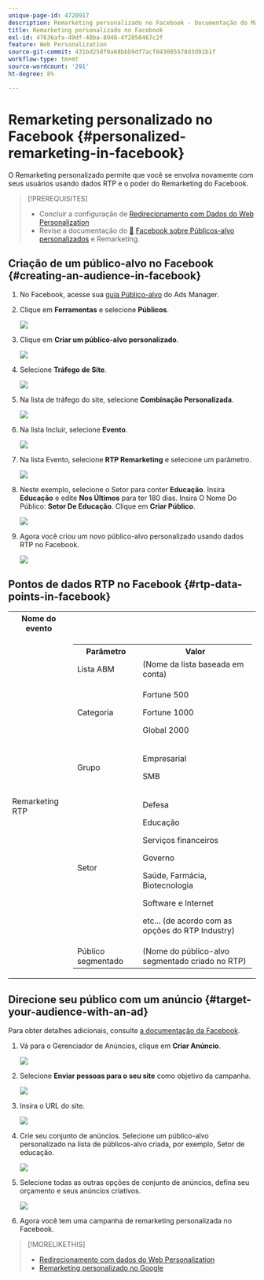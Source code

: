 ```yaml
---
unique-page-id: 4720917
description: Remarketing personalizado no Facebook - Documentação do Marketo - Documentação do produto
title: Remarketing personalizado no Facebook
exl-id: 47636afa-49df-40ba-8948-4f2850467c2f
feature: Web Personalization
source-git-commit: 431bd258f9a68bbb9df7acf043085578d3d91b1f
workflow-type: tm+mt
source-wordcount: '291'
ht-degree: 8%

---
```


# Remarketing personalizado no Facebook {#personalized-remarketing-in-facebook}

O Remarketing personalizado permite que você se envolva novamente com seus usuários usando dados RTP e o poder do Remarketing do Facebook.

>[!PREREQUISITES]
>
>* Concluir a configuração de [Redirecionamento com Dados do Web Personalization](/help/marketo/product-docs/web-personalization/website-retargeting/retargeting-with-web-personalization-data.md)
>* Revise a documentação do [&#128279;](https://developers.facebook.com/docs/ads-for-websites/website-custom-audiences/getting-started#install-the-pixel) [Facebook sobre Públicos-alvo personalizados](https://developers.facebook.com/docs/ads-for-websites/website-custom-audiences/getting-started#install-the-pixel) e Remarketing.

## Criação de um público-alvo no Facebook {#creating-an-audience-in-facebook}

1. No Facebook, acesse sua [guia Público-alvo](https://www.facebook.com/ads/audience_manager) do Ads Manager.

1. Clique em **Ferramentas** e selecione **Públicos**.

   ![](assets/one-1.png)

1. Clique em **Criar um público-alvo personalizado**.

   ![](assets/two-1.png)

1. Selecione **Tráfego de Site**.

   ![](assets/image2015-1-19-16-3a32-3a2.png)

1. Na lista de tráfego do site, selecione **Combinação Personalizada**.

   ![](assets/image2015-1-19-16-3a33-3a21.png)

1. Na lista Incluir, selecione **Evento**.

   ![](assets/image2015-1-19-16-3a34-3a9.png)

1. Na lista Evento, selecione **RTP Remarketing** e selecione um parâmetro.

   ![](assets/image2015-1-19-16-3a52-3a29.png)

1. Neste exemplo, selecione o Setor para conter **Educação**. Insira **Educação** e edite **Nos Últimos** para ter 180 dias. Insira O Nome Do Público: **Setor De Educação**. Clique em **Criar Público**.

   ![](assets/image2015-1-19-16-3a56-3a15.png)

1. Agora você criou um novo público-alvo personalizado usando dados RTP no Facebook.

   ![](assets/image2015-1-19-16-3a59-3a2.png)

## Pontos de dados RTP no Facebook {#rtp-data-points-in-facebook}

<table> 
 <tbody> 
  <tr> 
   <th>Nome do evento</th> 
   <th> </th> 
  </tr> 
  <tr> 
   <td>Remarketing RTP</td> 
   <td> 
    <div> 
     <table> 
      <tbody> 
       <tr> 
        <th>Parâmetro</th> 
        <th>Valor</th> 
       </tr> 
       <tr> 
        <td>Lista ABM</td> 
        <td>(Nome da lista baseada em conta)</td> 
       </tr> 
       <tr> 
        <td colspan="1">Categoria</td> 
        <td colspan="1"><p>Fortune 500</p><p>Fortune 1000</p><p>Global 2000</p></td> 
       </tr> 
       <tr> 
        <td colspan="1">Grupo</td> 
        <td colspan="1"><p>Empresarial</p><p>SMB</p></td> 
       </tr> 
       <tr> 
        <td>Setor</td> 
        <td><p>Defesa</p><p>Educação</p><p>Serviços financeiros</p><p>Governo</p><p>Saúde, Farmácia, Biotecnologia</p><p>Software e Internet</p><p>etc... (de acordo com as opções do RTP Industry)</p></td> 
       </tr> 
       <tr> 
        <td colspan="1">Público segmentado</td> 
        <td colspan="1">(Nome do público-alvo segmentado criado no RTP)</td> 
       </tr> 
      </tbody> 
     </table> 
    </div></td> 
  </tr> 
 </tbody> 
</table>

## Direcione seu público com um anúncio {#target-your-audience-with-an-ad}

Para obter detalhes adicionais, consulte [a documentação da Facebook](https://developers.facebook.com/docs/ads-for-websites/website-custom-audiences/getting-started#target-your-audience).

1. Vá para o Gerenciador de Anúncios, clique em **Criar Anúncio**.

   ![](assets/image2015-1-19-17-3a10-3a19.png)

1. Selecione **Enviar pessoas para o seu site** como objetivo da campanha.

   ![](assets/image2015-1-19-17-3a11-3a20.png)

1. Insira o URL do site.

   ![](assets/image2015-1-19-17-3a12-3a39.png)

1. Crie seu conjunto de anúncios. Selecione um público-alvo personalizado na lista de públicos-alvo criada, por exemplo, Setor de educação.

   ![](assets/image2015-1-19-17-3a18-3a13.png)

1. Selecione todas as outras opções de conjunto de anúncios, defina seu orçamento e seus anúncios criativos.

   ![](assets/image2015-1-19-17-3a19-3a25.png)

1. Agora você tem uma campanha de remarketing personalizada no Facebook.

>[!MORELIKETHIS]
>
>* [Redirecionamento com dados do Web Personalization](/help/marketo/product-docs/web-personalization/website-retargeting/retargeting-with-web-personalization-data.md)
>* [Remarketing personalizado no Google](/help/marketo/product-docs/web-personalization/website-retargeting/personalized-remarketing-in-google.md)
